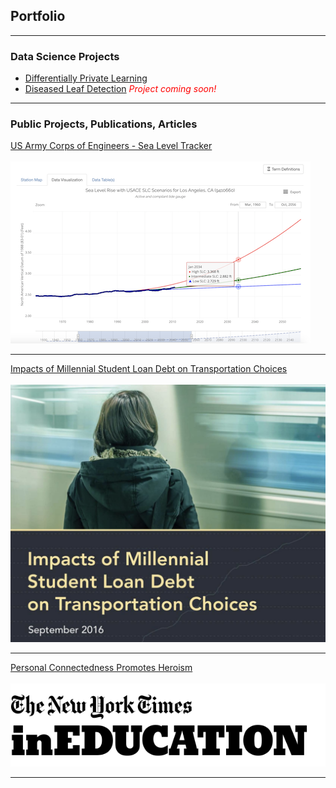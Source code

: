 ## Portfolio

---

### Data Science Projects

- [Differentially Private Learning](https://github.com/natepeteyellow/DPLearning)
- [Diseased Leaf Detection](http://example.com/) <i style="color:red;"> Project coming soon! </i>
<!-- - [Project 3 Title](http://example.com/) -->
<!-- - [Project 4 Title](http://example.com/) -->
<!-- - [Project 5 Title](http://example.com/) -->

---

### Public Projects, Publications, Articles

[US Army Corps of Engineers - Sea Level Tracker](https://climate.sec.usace.army.mil/slr_app/)
<br><br>
<img src="images/sea_level_tracker.png?raw=true"/>

---
[Impacts of Millennial Student Loan Debt on Transportation Choices](/pdf/sample_presentation.pdf)
<br><br>
<img src="images/dot_paper.png?raw=true"/>

---
[Personal Connectedness Promotes Heroism](https://nytimesineducation.com/spotlight/personal-connectedness-promotes-heroism/)
<br><br>
<img src="images/nyt-ineducation-logo.png?raw=true"/>

---
<!-- <p style="font-size:11px">Page template forked from <a href="https://github.com/evanca/quick-portfolio">evanca</a></p> -->
<!-- Remove above link if you don't want to attibute -->
